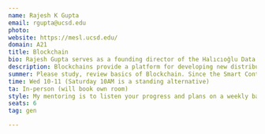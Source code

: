 ```yaml
---
name: Rajesh K Gupta
email: rgupta@ucsd.edu
photo: 
website: https://mesl.ucsd.edu/
domain: A21
title: Blockchain
bio: Rajesh Gupta serves as a founding director of the Halıcıoğlu Data Science Institute and as a distinguished professor of Computer Science and Engineering at UC San Diego. His research is in embedded and cyber-physical systems with a focus on sensor data organization and its use in optimization and analytics. Prof. Gupta holds Qualcomm Endowed Chair in Embedded Microsystems at UC San Diego and INRIA International Chair at the French international research institute in Rennes, Bretagne Atlantique. He is a Fellow of the IEEE, the ACM and the American Association for the Advancement of Science (AAAS).
description: Blockchains provide a platform for developing new distributed programs and workflow that provide for various services. It is particularly suited for services that involved asynchronous collaboration of diverse actors (human or agents) to achieve overall system objectives. Among the key capabilities are verifiability, non-volatility/immutability of various transactions as well enforcements of various dependencies in a provably correct manner. In this capstone project, you will explore one such service, design and implement it using smart contracts on a chosen platform (Solidity/Ethereum, Solana, Hyperledger etc). You may also consider building upon past projects such as those for GymCoin, RealEstate, etc.
summer: Please study, review basics of Blockchain. Since the Smart Contract programming ecosystem is evolving, please research and practice with potential development platform for your project. You may look at the past projects for suggestions.
time: Wed 10-11 (Saturday 10AM is a standing alternative)
ta: In-person (will book own room)
style: My mentoring is to listen your progress and plans on a weekly basis and lead you to think through alternatives.
seats: 6
tag: gen

---
```

